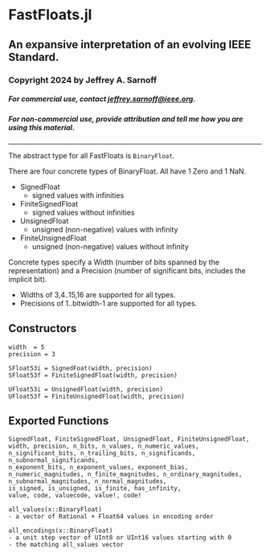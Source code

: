 # FastFloats.jl
## An expansive interpretation of an evolving IEEE Standard. 
### Copyright 2024 by Jeffrey A. Sarnoff
##### For commercial use, contact <jeffrey.sarnoff@ieee.org>.
##### For non-commercial use, _provide attribution_ and tell me how you are using this material.
----

The abstract type for all FastFloats is `BinaryFloat`.

There are four concrete types of BinaryFloat. All have 1 Zero and 1 NaN.
- SignedFloat
  - signed values with infinities
- FiniteSignedFloat
  - signed values without infinities
- UnsignedFloat
  - unsigned (non-negative) values with infinity
- FiniteUnsignedFloat
  - unsigned (non-negative) values without infinity

Concrete types specify a Width (number of bits spanned by the representation) and a Precision (number of significant bits, includes the implicit bit).

- Widths of 3,4..15,16 are supported for all types.
- Precisions of 1..bitwidth-1 are supported for all types.

## Constructors

```
width  = 5
precision = 3

SFloat53i = SignedFoat(width, precision)
SFloat53f = FiniteSignedFloat(width, precision)

UFloat53i = UnsignedFloat(width, precision)
UFloat53f = FiniteUnsignedFloat(width, precision)
```

## Exported Functions
```
SignedFloat, FiniteSignedFloat, UnsignedFloat, FiniteUnsignedFloat,
width, precision, n_bits, n_values, n_numeric_values,
n_significant_bits, n_trailing_bits, n_significands, n_subnormal_significands,
n_exponent_bits, n_exponent_values, exponent_bias,
n_numeric_magnitudes, n_finite_magnitudes, n_ordinary_magnitudes,
n_subnormal_magnitudes, n_normal_magnitudes,
is_signed, is_unsigned, is_finite, has_infinity,
value, code, valuecode, value!, code!
```
```
all_values(x::BinaryFloat)
- a vector of Rational + Float64 values in encoding order

all_encodings(x::BinaryFloat)
- a unit step vector of UInt8 or UInt16 values starting with 0
- the matching all_values vector
```
